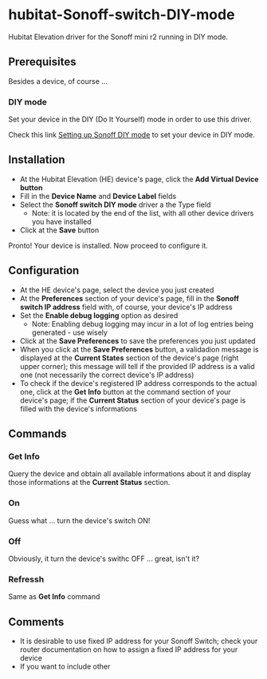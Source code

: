 # hubitat-Sonoff-switch-DIY-mode
Hubitat Elevation driver for the Sonoff mini r2 running in DIY mode.

## Prerequisites

Besides a device, of course ...

### DIY mode

Set your device in the DIY (Do It Yourself) mode in order to use this driver.

Check this link [Setting up Sonoff DIY mode](https://github.com/itead/Sonoff_Devices_DIY_Tools/blob/master/SONOFF%20DIY%20MODE%20Protocol%20Doc%20v1.4.md) to set your device in DIY mode.

## Installation

- At the Hubitat Elevation (HE) device's page, click the **Add Virtual Device button**
- Fill in the **Device Name** and **Device Label** fields
- Select the **Sonoff switch DIY mode** driver a the Type field 
  - Note: it is located by the end of the list, with all other device drivers you have installed
- Click at the **Save** button

Pronto! Your device is installed. Now proceed to configure it.

## Configuration

- At the HE device's page, select the device you just created
- At the **Preferences** section of your device's page, fill in the **Sonoff switch IP address** field with, of course, your device's IP address
- Set the **Enable debug logging** option as desired
  - Note: Enabling debug logging may incur in a lot of log entries being generated - use wisely
- Click at the **Save Preferences** to save the preferences you just updated
- When you click at the **Save Preferences** button, a validadion message is displayed at the **Current States** section of the device's page (right upper corner); this message will tell if the provided IP address is a valid one (not necessarily the correct device's IP address)
- To check if the device's registered IP address corresponds to the actual one, click at the **Get Info** button at the command section of your device's page; if the **Current Status** section of your device's page is filled with the device's informations

## Commands

### Get Info

Query the device and obtain all available informations about it and display those informations at the **Current Status** section.
  
### On

Guess what ... turn the device's switch ON!
  
### Off

Obviously, it turn the device's swithc OFF ... great, isn't it?
  
### Refressh

Same as **Get Info** command

## Comments

- It is desirable to use fixed IP address for your Sonoff Switch; check your router documentation on how to assign a fixed IP address for your device
- If you want to include other
